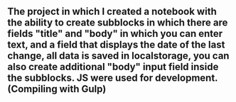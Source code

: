 ## The project in which I created a notebook with the ability to create subblocks in which there are fields "title" and "body" in which you can enter text, and a field that displays the date of the last change, all data is saved in localstorage, you can also create additional "body" input field inside the subblocks. JS were used for development. (Compiling with Gulp)


